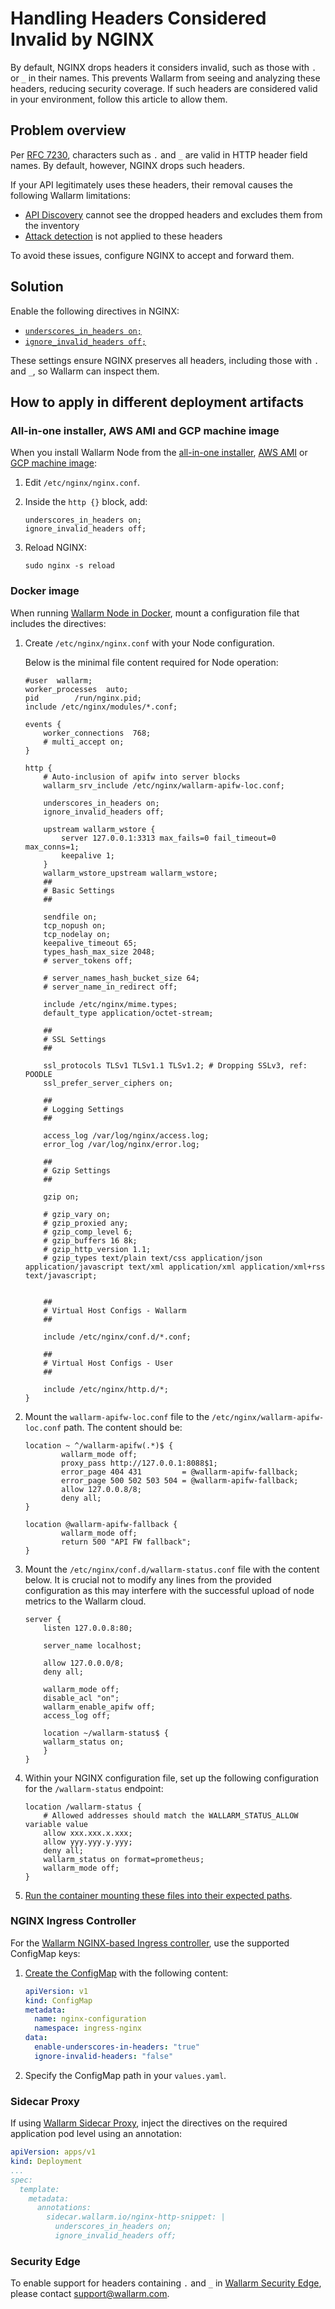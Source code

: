 # Handling Headers Considered Invalid by NGINX

By default, NGINX drops headers it considers invalid, such as those with `.` or `_` in their names. This prevents Wallarm from seeing and analyzing these headers, reducing security coverage. If such headers are considered valid in your environment, follow this article to allow them.

## Problem overview

Per [RFC 7230](https://www.rfc-editor.org/rfc/rfc7230?utm_source=chatgpt.com#section-3.2.6), characters such as `.` and `_` are valid in HTTP header field names. By default, however, NGINX drops such headers.

If your API legitimately uses these headers, their removal causes the following Wallarm limitations:

* [API Discovery](../../api-discovery/overview.md) cannot see the dropped headers and excludes them from the inventory
* [Attack detection](../../user-guides/events/check-attack.md) is not applied to these headers

To avoid these issues, configure NGINX to accept and forward them.

## Solution

Enable the following directives in NGINX:

* [`underscores_in_headers on;`](https://nginx.org/en/docs/http/ngx_http_core_module.html#underscores_in_headers)
* [`ignore_invalid_headers off;`](https://nginx.org/en/docs/http/ngx_http_core_module.html#ignore_invalid_headers)

These settings ensure NGINX preserves all headers, including those with `.` and `_`, so Wallarm can inspect them.

## How to apply in different deployment artifacts

### All-in-one installer, AWS AMI and GCP machine image

When you install Wallarm Node from the [all-in-one installer](../../installation/nginx/all-in-one.md), [AWS AMI](../../installation/packages/aws-ami.md) or [GCP machine image](../../installation/packages/gcp-machine-image.md):

1. Edit `/etc/nginx/nginx.conf`.
1. Inside the `http {}` block, add:

    ```
    underscores_in_headers on;
    ignore_invalid_headers off;
    ```
1. Reload NGINX:

    ```
    sudo nginx -s reload
    ```

### Docker image

When running [Wallarm Node in Docker](../installation-docker-en.md), mount a configuration file that includes the directives:

1. Create `/etc/nginx/nginx.conf` with your Node configuration.

    Below is the minimal file content required for Node operation:

    ```hl_lines="15-16"
    #user  wallarm;
    worker_processes  auto;
    pid        /run/nginx.pid;
    include /etc/nginx/modules/*.conf;

    events {
        worker_connections  768;
        # multi_accept on;
    }

    http {
        # Auto-inclusion of apifw into server blocks
        wallarm_srv_include /etc/nginx/wallarm-apifw-loc.conf;

        underscores_in_headers on;
        ignore_invalid_headers off;

        upstream wallarm_wstore {
            server 127.0.0.1:3313 max_fails=0 fail_timeout=0 max_conns=1;
            keepalive 1;
        }
        wallarm_wstore_upstream wallarm_wstore;
        ##
        # Basic Settings
        ##

        sendfile on;
        tcp_nopush on;
        tcp_nodelay on;
        keepalive_timeout 65;
        types_hash_max_size 2048;
        # server_tokens off;

        # server_names_hash_bucket_size 64;
        # server_name_in_redirect off;

        include /etc/nginx/mime.types;
        default_type application/octet-stream;

        ##
        # SSL Settings
        ##

        ssl_protocols TLSv1 TLSv1.1 TLSv1.2; # Dropping SSLv3, ref: POODLE
        ssl_prefer_server_ciphers on;

        ##
        # Logging Settings
        ##

        access_log /var/log/nginx/access.log;
        error_log /var/log/nginx/error.log;

        ##
        # Gzip Settings
        ##

        gzip on;

        # gzip_vary on;
        # gzip_proxied any;
        # gzip_comp_level 6;
        # gzip_buffers 16 8k;
        # gzip_http_version 1.1;
        # gzip_types text/plain text/css application/json application/javascript text/xml application/xml application/xml+rss text/javascript;


        ##
        # Virtual Host Configs - Wallarm
        ##

        include /etc/nginx/conf.d/*.conf;

        ##
        # Virtual Host Configs - User
        ##

        include /etc/nginx/http.d/*;
    }
    ```
1. Mount the `wallarm-apifw-loc.conf` file to the `/etc/nginx/wallarm-apifw-loc.conf` path. The content should be:

    ```
    location ~ ^/wallarm-apifw(.*)$ {
            wallarm_mode off;
            proxy_pass http://127.0.0.1:8088$1;
            error_page 404 431         = @wallarm-apifw-fallback;
            error_page 500 502 503 504 = @wallarm-apifw-fallback;
            allow 127.0.0.8/8;
            deny all;
    }

    location @wallarm-apifw-fallback {
            wallarm_mode off;
            return 500 "API FW fallback";
    }
    ```
1. Mount the `/etc/nginx/conf.d/wallarm-status.conf` file with the content below. It is crucial not to modify any lines from the provided configuration as this may interfere with the successful upload of node metrics to the Wallarm cloud.

    ```
    server {
        listen 127.0.0.8:80;

        server_name localhost;

        allow 127.0.0.0/8;
        deny all;

        wallarm_mode off;
        disable_acl "on";
        wallarm_enable_apifw off;
        access_log off;

        location ~/wallarm-status$ {
        wallarm_status on;
        }
    }
    ```
1. Within your NGINX configuration file, set up the following configuration for the `/wallarm-status` endpoint:

    ```
    location /wallarm-status {
        # Allowed addresses should match the WALLARM_STATUS_ALLOW variable value
        allow xxx.xxx.x.xxx;
        allow yyy.yyy.y.yyy;
        deny all;
        wallarm_status on format=prometheus;
        wallarm_mode off;
    }
    ```
1. [Run the container mounting these files into their expected paths](../installation-docker-en.md#run-the-container-mounting-the-configuration-file).

### NGINX Ingress Controller

For the [Wallarm NGINX-based Ingress controller](../installation-kubernetes-en.md), use the supported ConfigMap keys:

1. [Create the ConfigMap](https://kubernetes.io/docs/tasks/configure-pod-container/configure-pod-configmap/#create-configmaps-from-files) with the following content:

    ```yaml
    apiVersion: v1
    kind: ConfigMap
    metadata:
      name: nginx-configuration
      namespace: ingress-nginx
    data:
      enable-underscores-in-headers: "true"
      ignore-invalid-headers: "false"
    ```
1. Specify the ConfigMap path in your `values.yaml`.

### Sidecar Proxy

If using [Wallarm Sidecar Proxy](../../installation/kubernetes/sidecar-proxy/deployment.md), inject the directives on the required application pod level using an annotation:

```yaml hl_lines="8-10"
apiVersion: apps/v1
kind: Deployment
...
spec:
  template:
    metadata:
      annotations:
        sidecar.wallarm.io/nginx-http-snippet: |
          underscores_in_headers on;
          ignore_invalid_headers off;
```

### Security Edge

To enable support for headers containing `.` and `_` in [Wallarm Security Edge](../../installation/security-edge/overview.md), please contact [support@wallarm.com](mailto:support@wallarm.com).
